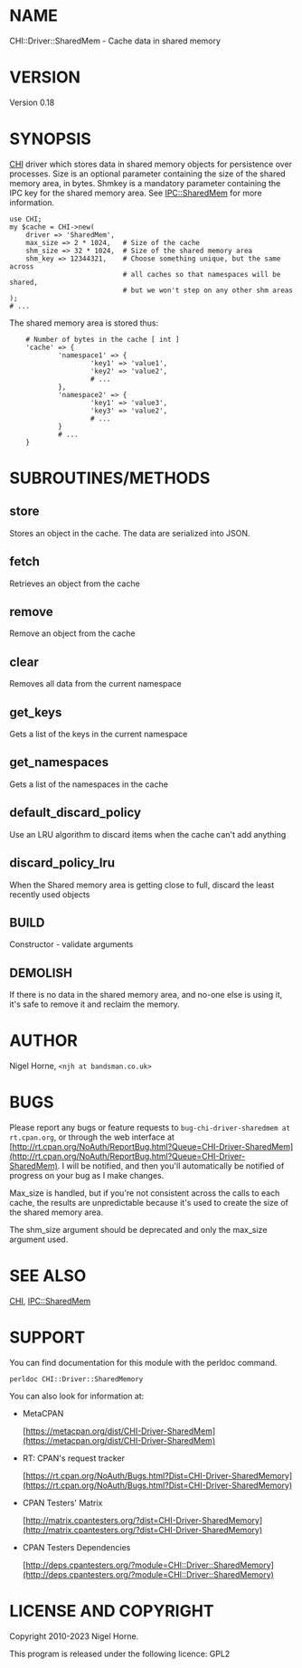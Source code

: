 # NAME

CHI::Driver::SharedMem - Cache data in shared memory

# VERSION

Version 0.18

# SYNOPSIS

[CHI](https://metacpan.org/pod/CHI) driver which stores data in shared memory objects for persistence
over processes.
Size is an optional parameter containing the size of the shared memory area,
in bytes.
Shmkey is a mandatory parameter containing the IPC key for the shared memory
area.
See [IPC::SharedMem](https://metacpan.org/pod/IPC%3A%3ASharedMem) for more information.

    use CHI;
    my $cache = CHI->new(
        driver => 'SharedMem',
        max_size => 2 * 1024,   # Size of the cache
        shm_size => 32 * 1024,  # Size of the shared memory area
        shm_key => 12344321,    # Choose something unique, but the same across
                                # all caches so that namespaces will be shared,
                                # but we won't step on any other shm areas
    );
    # ...

The shared memory area is stored thus:

        # Number of bytes in the cache [ int ]
        'cache' => {
                'namespace1' => {
                        'key1' => 'value1',
                        'key2' => 'value2',
                        # ...
                },
                'namespace2' => {
                        'key1' => 'value3',
                        'key3' => 'value2',
                        # ...
                }
                # ...
        }

# SUBROUTINES/METHODS

## store

Stores an object in the cache.
The data are serialized into JSON.

## fetch

Retrieves an object from the cache

## remove

Remove an object from the cache

## clear

Removes all data from the current namespace

## get\_keys

Gets a list of the keys in the current namespace

## get\_namespaces

Gets a list of the namespaces in the cache

## default\_discard\_policy

Use an LRU algorithm to discard items when the cache can't add anything

## discard\_policy\_lru

When the Shared memory area is getting close to full, discard the least recently used objects

## BUILD

Constructor - validate arguments

## DEMOLISH

If there is no data in the shared memory area, and no-one else is using it,
it's safe to remove it and reclaim the memory.

# AUTHOR

Nigel Horne, `<njh at bandsman.co.uk>`

# BUGS

Please report any bugs or feature requests to `bug-chi-driver-sharedmem at rt.cpan.org`, or through
the web interface at [http://rt.cpan.org/NoAuth/ReportBug.html?Queue=CHI-Driver-SharedMem](http://rt.cpan.org/NoAuth/ReportBug.html?Queue=CHI-Driver-SharedMem).  I will be notified, and then you'll
automatically be notified of progress on your bug as I make changes.

Max\_size is handled, but if you're not consistent across the calls to each cache,
the results are unpredictable because it's used to create the size of the shared memory
area.

The shm\_size argument should be deprecated and only the max\_size argument used.

# SEE ALSO

[CHI](https://metacpan.org/pod/CHI), [IPC::SharedMem](https://metacpan.org/pod/IPC%3A%3ASharedMem)

# SUPPORT

You can find documentation for this module with the perldoc command.

    perldoc CHI::Driver::SharedMemory

You can also look for information at:

- MetaCPAN

    [https://metacpan.org/dist/CHI-Driver-SharedMem](https://metacpan.org/dist/CHI-Driver-SharedMem)

- RT: CPAN's request tracker

    [https://rt.cpan.org/NoAuth/Bugs.html?Dist=CHI-Driver-SharedMemory](https://rt.cpan.org/NoAuth/Bugs.html?Dist=CHI-Driver-SharedMemory)

- CPAN Testers' Matrix

    [http://matrix.cpantesters.org/?dist=CHI-Driver-SharedMemory](http://matrix.cpantesters.org/?dist=CHI-Driver-SharedMemory)

- CPAN Testers Dependencies

    [http://deps.cpantesters.org/?module=CHI::Driver::SharedMemory](http://deps.cpantesters.org/?module=CHI::Driver::SharedMemory)

# LICENSE AND COPYRIGHT

Copyright 2010-2023 Nigel Horne.

This program is released under the following licence: GPL2
